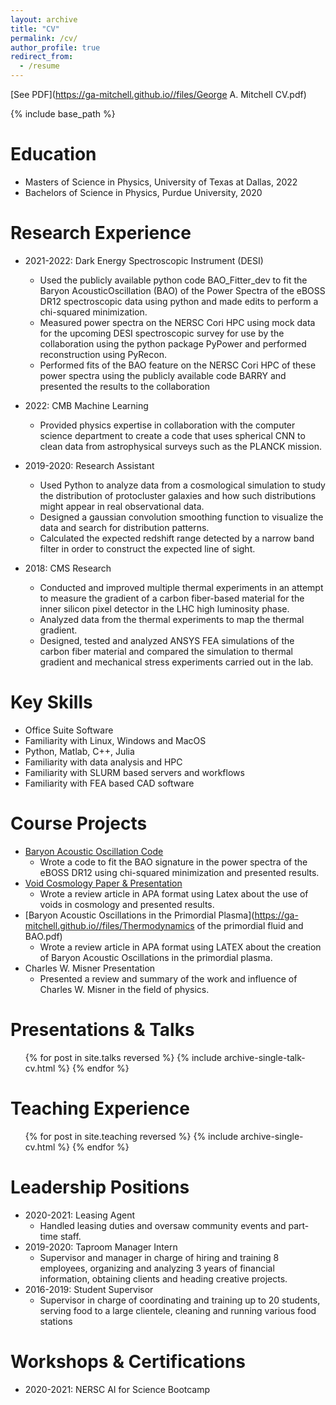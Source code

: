 ```yaml
---
layout: archive
title: "CV"
permalink: /cv/
author_profile: true
redirect_from:
  - /resume
---
```

[See PDF](https://ga-mitchell.github.io//files/George A. Mitchell CV.pdf)

{% include base_path %}

Education
======
* Masters of Science in Physics, University of Texas at Dallas, 2022
* Bachelors of Science in Physics, Purdue University, 2020

Research Experience
======
* 2021-2022: Dark Energy Spectroscopic Instrument (DESI)
  - Used the publicly available python code BAO_Fitter_dev to fit the Baryon AcousticOscillation (BAO) of the Power Spectra of the eBOSS DR12 spectroscopic data using python and made edits to perform a chi-squared minimization.
  - Measured power spectra on the NERSC Cori HPC using mock data for the upcoming DESI spectroscopic survey for use by the collaboration using the python package PyPower and performed reconstruction using PyRecon.
  - Performed fits of the BAO feature on the NERSC Cori HPC of these power spectra using the publicly available code BARRY and presented the results to the collaboration

* 2022: CMB Machine Learning
  - Provided physics expertise in collaboration with the computer science department to create a code that uses spherical CNN to clean data from astrophysical surveys such as the PLANCK mission.

* 2019-2020: Research Assistant
  - Used Python to analyze data from a cosmological simulation to study the distribution of protocluster galaxies and how such distributions might appear in real observational data.
  - Designed a gaussian convolution smoothing function to visualize the data and search for distribution patterns.
  - Calculated the expected redshift range detected by a narrow band filter in order to construct the expected line of sight.

* 2018: CMS Research
  - Conducted and improved multiple thermal experiments in an attempt to measure the gradient of a carbon fiber-based material for the inner silicon pixel detector in the LHC high luminosity phase.
  - Analyzed data from the thermal experiments to map the thermal gradient.
  - Designed, tested and analyzed ANSYS FEA simulations of the carbon fiber material and compared the simulation to thermal gradient and mechanical stress experiments carried out in the lab.

Key Skills
======
* Office Suite Software
* Familiarity with Linux, Windows and MacOS
* Python, Matlab, C++, Julia
* Familiarity with data analysis and HPC
* Familiarity with SLURM based servers and workflows
* Familiarity with FEA based CAD software

Course Projects
======
* [Baryon Acoustic Oscillation Code](https://github.com/ga-mitchell/BAO_project/tree/main)
  - Wrote a code to fit the BAO signature in the power spectra of the eBOSS
DR12 using chi-squared minimization and presented results.
* [Void Cosmology Paper & Presentation](https://ga-mitchell.github.io//files/Cosmic_Voids__Probing_The_Universe_With_Nothing.pdf)
  - Wrote a review article in APA format using Latex about the use of voids in cosmology and presented results.
* [Baryon Acoustic Oscillations in the Primordial Plasma](https://ga-mitchell.github.io//files/Thermodynamics of the primordial fluid and BAO.pdf)
  - Wrote a review article in APA format using LATEX about the creation of Baryon Acoustic Oscillations in the primordial plasma.
* Charles W. Misner Presentation
  - Presented a review and summary of the work and influence of Charles W. Misner in the field of physics.

<!---
Publications
 ======
   <ul>{% for post in site.publications reversed %}
    {% include archive-single-cv.html %}
  {% endfor %}</ul>
-->

Presentations & Talks
======
  <ul>{% for post in site.talks reversed %}
    {% include archive-single-talk-cv.html  %}
  {% endfor %}</ul>

Teaching Experience
======
  <ul>{% for post in site.teaching reversed %}
    {% include archive-single-cv.html %}
  {% endfor %}</ul>

Leadership Positions
======
* 2020-2021: Leasing Agent
  - Handled leasing duties and
  oversaw community events
and part-time staff.
* 2019-2020: Taproom Manager Intern
  - Supervisor and manager in charge of hiring and training 8 employees, organizing and analyzing 3 years of financial information, obtaining
clients and heading creative projects.
* 2016-2019: Student Supervisor
  - Supervisor in charge of coordinating and training up to 20 students, serving food to a large clientele, cleaning and running various food stations

Workshops & Certifications
======
* 2020-2021: NERSC AI for Science Bootcamp
